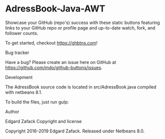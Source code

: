 # AdressBook-Java-AWT

Showcase your GitHub (repo's) success with these static buttons featuring links to your GitHub repo or profile page and up-to-date watch, fork, and follower counts.

To get started, checkout https://ghbtns.com!

Bug tracker

Have a bug? Please create an issue here on GitHub at https://github.com/mdo/github-buttons/issues.

Development

The AdressBook source code is located  in src/AdressBook.java compiled with netbeans 8.1. 

To build the files, just run gulp:



Author

Edgard Zafack
Copyright and license

Copyright 2016-2019 Edgard Zafack. Released under Netbeans 8.0.
